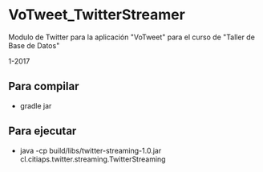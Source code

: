# VoTweet_TwitterStreamer
Modulo de Twitter para la aplicación "VoTweet" para el curso de "Taller de Base de Datos"

1-2017

## Para compilar
- gradle jar

## Para ejecutar
- java -cp build/libs/twitter-streaming-1.0.jar cl.citiaps.twitter.streaming.TwitterStreaming
